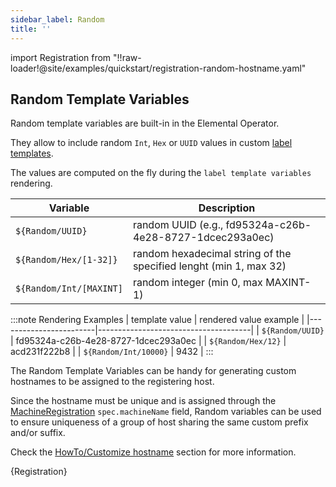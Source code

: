 ```yaml
---
sidebar_label: Random
title: ''
---
```


import Registration from "!!raw-loader!@site/examples/quickstart/registration-random-hostname.yaml"

## Random Template Variables

Random template variables are built-in in the Elemental Operator.

They allow to include random `Int`, `Hex` or `UUID` values in custom [label templates](label-templates).

The values are computed on the fly during the `label template variables` rendering.

| Variable                                 | Description                                                           |
| ---------------------------------------- | --------------------------------------------------------------------- |
| `${Random/UUID}`                         | random UUID (e.g., fd95324a-c26b-4e28-8727-1dcec293a0ec)              |
| `${Random/Hex/[1-32]}`                   | random hexadecimal string of the specified lenght (min 1, max 32)     |
| `${Random/Int/[MAXINT]`                  | random integer (min 0, max MAXINT-1)                                  |


:::note Rendering Examples
| template value         | rendered value example               |
|------------------------|--------------------------------------|
| `${Random/UUID}`      | fd95324a-c26b-4e28-8727-1dcec293a0ec |
| `${Random/Hex/12}`    | acd231f222b8                         |
| `${Random/Int/10000}` | 9432                                 |
:::

The Random Template Variables can be handy for generating custom hostnames to be assigned to the registering host.

Since the hostname must be unique and is assigned through the
[MachineRegistration](machineregistration-reference) `spec.machineName` field, Random variables can be used
to ensure uniqueness of a group of host sharing the same custom prefix and/or suffix.

Check the [HowTo/Customize hostname](hostname) section for more information.

<CodeBlock language="yaml" title="registration example Random template variables" showLineNumbers>{Registration}</CodeBlock>